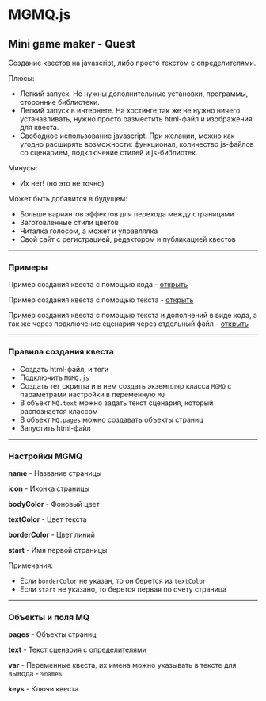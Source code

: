 # MGMQ.js

## Mini game maker - Quest

Создание квестов на javascript, либо просто текстом с определителями.

Плюсы:
- Легкий запуск.
Не нужны дополнительные установки, программы, сторонние библиотеки.
- Легкий запуск в интернете.
На хостинге так же не нужно ничего устанавливать, нужно просто разместить html-файл и изображения для квеста.
- Свободное использование javascript.
При желании, можно как угодно расширять возможности: функционал, количество js-файлов со сценарием, подключение стилей и js-библиотек.

Минусы:
- Их нет! (но это не точно)

Может быть добавится в будущем:
- Больше вариантов эффектов для перехода между страницами
- Заготовленные стили цветов
- Читалка голосом, а может и управлялка
- Свой сайт с регистрацией, редактором и публикацией квестов

______

### Примеры

Пример создания квеста с помощью кода - 
[открыть](https://github.com/jkn-code/mgm-quest/blob/main/example_code.html)

Пример создания квеста с помощью текста - 
[открыть](https://github.com/jkn-code/mgm-quest/blob/main/example_text.html)

Пример создания квеста с помощью текста и дополнений в виде кода, а так же через подключение сценария через отдельный файл - 
[открыть](https://github.com/jkn-code/mgm-quest/blob/main/example_file.html)

______

### Правила создания квеста

- Создать html-файл, и теги
- Подключить `MGMQ.js`
- Создать тег скрипта и в нем создать экземпляр класса `MGMQ` с параметрами настройки в переменную `MQ`
- В объект `MQ.text` можно задать текст сценария, который распознается классом
- В объект `MQ.pages` можно создавать объекты страниц
- Запустить html-файл

______

### Настройки MGMQ

**name** - Название страницы

**icon** - Иконка страницы

**bodyColor** - Фоновый цвет

**textColor** - Цвет текста

**borderColor** - Цвет линий

**start** - Имя первой страницы

Примечания:
- Если `borderColor` не указан, то он берется из `textColor`
- Если `start` не указано, то берется первая по счету страница

______

### Объекты и поля MQ

**pages** - Объекты страниц

**text** - Текст сценария с определителями

**var** - Переменные квеста, их имена можно указывать в тексте для вывода - `%name%`

**keys** - Ключи квеста





